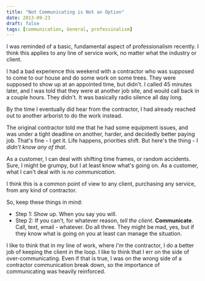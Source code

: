```yaml
---
title: "Not Communicating is Not an Option"
date: 2013-09-23
draft: false
tags: [communication, General, professinalism]
---
```


I was reminded of a basic, fundamental aspect of professionalism recently. I think this applies to any line of service work, no matter what the industry or client.

I had a bad experience this weekend with a contractor who was supposed to come to our house and do some work on some trees. They were supposed to show up at an appointed time, but didn't. I called 45 minutes later, and I was told that they were at another job site, and would call back in a couple hours. They didn't. It was basically radio silence all day long.

By the time I eventually did hear from the contractor, I had already reached out to another arborist to do the work instead.

<!--more-->

The original contractor told me that he had some equipment issues, and was under a tight deadline on another, harder, and decidedly better paying job. That's fine - I get it. Life happens, priorities shift. But here's the thing - I _didn't know any of that_.

As a customer, I can deal with shifting time frames, or random accidents. Sure, I might be grumpy, but I at least know what's going on. As a customer, what I can't deal with is _no communication_.

I think this is a common point of view to any client, purchasing any service, from any kind of contractor.

So, keep these things in mind:

- Step 1: Show up. When you say you will.
- Step 2: If you can't, for whatever reason, _tell the client_. **Communicate**. Call, text, email - whatever. Do all three. They might be mad, yes, but if they know what is going on you at least can manage the situation.

I like to think that in my line of work, where _I'm_ the contractor, I do a better job of keeping the client in the loop. I like to think that I err on the side of over-communicating. Even if that is true, I was on the wrong side of a contractor communication break down, so the importance of communicating was heavily reinforced.

